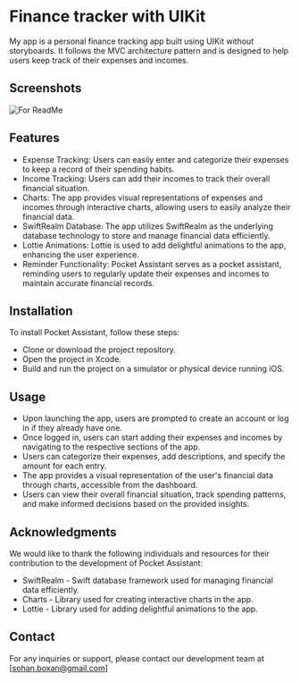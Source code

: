 # Finance tracker with UIKit

My app is a personal finance tracking app built using UIKit without storyboards. It follows the MVC architecture pattern and is designed to help users keep track of their expenses and incomes.

## Screenshots

![For ReadMe](FinanceTrackerWithUIKit/FinanceTrackerWithUIKit/Resources/Assets.xcassets/forReadMe.imageset/forReadMe.png)

## Features

- Expense Tracking: Users can easily enter and categorize their expenses to keep a record of their spending habits.
- Income Tracking: Users can add their incomes to track their overall financial situation.
- Charts: The app provides visual representations of expenses and incomes through interactive charts, allowing users to easily analyze their financial data.
- SwiftRealm Database: The app utilizes SwiftRealm as the underlying database technology to store and manage financial data efficiently.
- Lottie Animations: Lottie is used to add delightful animations to the app, enhancing the user experience.
- Reminder Functionality: Pocket Assistant serves as a pocket assistant, reminding users to regularly update their expenses and incomes to maintain accurate financial records.

## Installation

To install Pocket Assistant, follow these steps:
- Clone or download the project repository.
- Open the project in Xcode.
- Build and run the project on a simulator or physical device running iOS.

## Usage

- Upon launching the app, users are prompted to create an account or log in if they already have one.
- Once logged in, users can start adding their expenses and incomes by navigating to the respective sections of the app.
- Users can categorize their expenses, add descriptions, and specify the amount for each entry.
- The app provides a visual representation of the user's financial data through charts, accessible from the dashboard.
- Users can view their overall financial situation, track spending patterns, and make informed decisions based on the provided insights.

## Acknowledgments

We would like to thank the following individuals and resources for their contribution to the development of Pocket Assistant:
- SwiftRealm - Swift database framework used for managing financial data efficiently.
- Charts - Library used for creating interactive charts in the app.
- Lottie - Library used for adding delightful animations to the app.

## Contact

For any inquiries or support, please contact our development team at [sohan.boxan@gmail.com]
